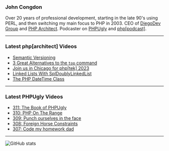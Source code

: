 ### John Congdon

Over 20 years of professional development, starting in the late 90's using PERL, and then switching my main focus to PHP in 2003.
CEO of [DiegoDev Group][ws_diegodev] and [PHP Architect][ws_phparch].
Podcaster on [PHPUgly][ws_phpugly] and [php[podcast]][ws_phparch].

---

### Latest php[architect] Videos
<!-- PHPARCHITECT:START -->
- [Semantic Versioning](https://www.youtube.com/watch?v=e8HMJKux6GQ)
- [3 Great Alternatives to the  `top` command](https://www.youtube.com/watch?v=zGifHVEni98)
- [Join us in Chicago for php[tek] 2023](https://www.youtube.com/watch?v=Pw5-TYQZ3WE)
- [Linked Lists With SplDoublyLinkedList](https://www.youtube.com/watch?v=XhKb4TgvJng)
- [The PHP DateTime Class](https://www.youtube.com/watch?v=TP1jXmcrWIs)
<!-- PHPARCHITECT:END -->

---

### Latest PHPUgly Videos
<!-- PHPUGLY:START -->
- [311: The Book of PHPUgly](https://www.youtube.com/watch?v=jISQEaYYkjo)
- [310: PHP On The Range](https://www.youtube.com/watch?v=TgO-lYPrFAo)
- [309: Punch ourselves in the face](https://www.youtube.com/watch?v=lXbv6roQ-dE)
- [308: Foreign Horse Constraints](https://www.youtube.com/watch?v=uYrw9kR6y00)
- [307: Code my homework dad](https://www.youtube.com/watch?v=IS0mvd3RyLE)
<!-- PHPUGLY:END -->

---

![GitHub stats](https://github-readme-stats.vercel.app/api?username=johncongdon&show_icons=true&hide_border=true&hide=stars&count_private=true)  


[ws_diegodev]: https://www.diegodev.com
[ws_phparch]: https://www.phparch.com
[ws_phpugly]: https://www.phpugly.com
